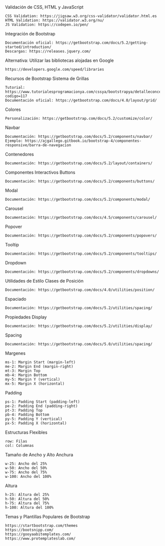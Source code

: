 Validación de CSS, HTML y JavaScript

    CSS Validation: https://jigsaw.w3.org/css-validator/validator.html.es
    HTML Validation: https://validator.w3.org/nu/
    JS Validation: https://codepen.io/pen/

Integración de Bootstrap

    Documentación oficial: https://getbootstrap.com/docs/5.2/getting-started/introduction/
    Descargas: https://releases.jquery.com/

Alternativa: Utilizar las bibliotecas alojadas en Google

    https://developers.google.com/speed/libraries

Recursos de Bootstrap
Sistema de Grillas

    Tutorial: https://www.tutorialesprogramacionya.com/cssya/bootstrapya/detalleconcepto.php?codigo=117
    Documentación oficial: https://getbootstrap.com/docs/4.0/layout/grid/

Colores

    Personalización: https://getbootstrap.com/docs/5.2/customize/color/

Navbar

    Documentación: https://getbootstrap.com/docs/5.2/components/navbar/
    Ejemplo: https://ajgallego.gitbook.io/bootstrap-4/componentes-responsive/barra-de-navegacion

Contenedores

    Documentación: https://getbootstrap.com/docs/5.2/layout/containers/

Componentes Interactivos
Buttons

    Documentación: https://getbootstrap.com/docs/5.2/components/buttons/

Modal

    Documentación: https://getbootstrap.com/docs/5.2/components/modal/

Carousel

    Documentación: https://getbootstrap.com/docs/4.5/components/carousel/

Popover

    Documentación: https://getbootstrap.com/docs/5.2/components/popovers/

Tooltip

    Documentación: https://getbootstrap.com/docs/5.2/components/tooltips/

Dropdown

    Documentación: https://getbootstrap.com/docs/5.2/components/dropdowns/

Utilidades de Estilo
Clases de Posición

    Documentación: https://getbootstrap.com/docs/4.0/utilities/position/

Espaciado

    Documentación: https://getbootstrap.com/docs/5.2/utilities/spacing/

Propiedades Display

    Documentación: https://getbootstrap.com/docs/5.2/utilities/display/

Spacing

    Documentación: https://getbootstrap.com/docs/5.0/utilities/spacing/

Margenes

    ms-1: Margin Start (margin-left)
    me-2: Margin End (margin-right)
    mt-3: Margin Top
    mb-4: Margin Bottom
    my-5: Margin Y (vertical)
    mx-5: Margin X (horizontal)

Padding

    ps-1: Padding Start (padding-left)
    pe-2: Padding End (padding-right)
    pt-3: Padding Top
    pb-4: Padding Bottom
    py-5: Padding Y (vertical)
    px-5: Padding X (horizontal)

Estructuras Flexibles

    row: Filas
    col: Columnas

Tamaño de Ancho y Alto
Anchura

    w-25: Ancho del 25%
    w-50: Ancho del 50%
    w-75: Ancho del 75%
    w-100: Ancho del 100%

Altura

    h-25: Altura del 25%
    h-50: Altura del 50%
    h-75: Altura del 75%
    h-100: Altura del 100%

Temas y Plantillas Populares de Bootstrap

    https://startbootstrap.com/themes
    https://bootsnipp.com/
    https://gooyaabitemplates.com/
    https://www.protemplateslab.com/
